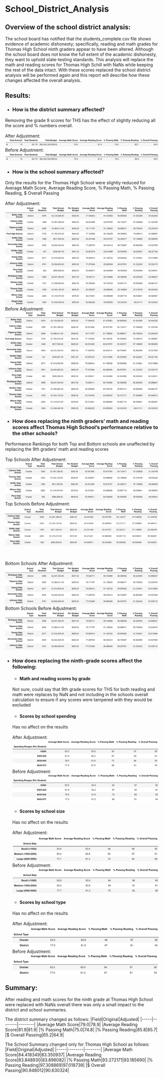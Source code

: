 # School_District_Analysis

## Overview of the school district analysis: 
The school board has notified that the students_complete.csv file shows evidence of academic dishonesty; specifically, reading and math grades for Thomas High School ninth graders appear to have been altered. Although the school board does not know the full extent of the academic dishonesty, they want to uphold state-testing standards. This analysis will replace the math and reading scores for Thomas High Schill with NaNs while keeping the rest of the data intact. With these scores replaced the school district analysis will be performed again and this report will describe how these changes affected the overall analysis. 

## Results:
- ### How is the district summary affected?

Removing the grade 9 scores for THS has the effect of slightly reducing all the score and % numbers overall.<br /><br />
After Adjustment:<br />
![1_District_Summary_Adjusted.PNG](https://github.com/smacpherson2021/School_District_Analysis/blob/main/Resources/pics/1_District_Summary_Adjusted.PNG)
Before Adjustment:<br />
![1_District_Summary_Original.PNG](https://github.com/smacpherson2021/School_District_Analysis/blob/main/Resources/pics/1_District_Summary_Original.PNG)
 
- ### How is the school summary affected?

Only the results for the Thomas High School were slightly reduced for Average Math Score, Average Reading Score, % Passing Math, % Passing Reading, $ Overall Passing<br /><br />
After Adjustment:<br />
![2_Per_School_Summary_REPLACED.PNG](https://github.com/smacpherson2021/School_District_Analysis/blob/main/Resources/pics/2_Per_School_Summary_REPLACED.PNG)
Before Adjustment:<br />
![2_Per_School_Summary_Original.PNG](https://github.com/smacpherson2021/School_District_Analysis/blob/main/Resources/pics/2_Per_School_Summary_Original.PNG)

- ### How does replacing the ninth graders’ math and reading scores affect Thomas High School’s performance relative to the other schools?

Performance Rankings for both Top and Bottom schools are unaffected by replacing the 9th graders' math and reading scores<br /><br />
Top Schools After Adjustment:<br />
![4_Top_Schools_Adjusted.PNG](https://github.com/smacpherson2021/School_District_Analysis/blob/main/Resources/pics/4_Top_Schools_Adjusted.PNG)
Top Schools Before Adjustment:<br />
![4_Top_Schools_Original.PNG](https://github.com/smacpherson2021/School_District_Analysis/blob/main/Resources/pics/4_Top_Schools_Original.PNG)

<br />

Bottom Schools After Adjustment:<br />
![5_Bottom_Shoolds_Adjusted.PNG](https://github.com/smacpherson2021/School_District_Analysis/blob/main/Resources/pics/5_Bottom_Shools_Adjusted.PNG)
Bottom Schools Before Adjustment:<br />
![5_Bottom_Shoolds_Original.PNG](https://github.com/smacpherson2021/School_District_Analysis/blob/main/Resources/pics/5_Bottom_Shools_Original.PNG)


- ### How does replacing the ninth-grade scores affect the following:

  - #### Math and reading scores by grade
  
  Not sure, could say that 9th grade scores for THS for both reading and math were replaces by NaN and not including in the schools overall calculation to ensure if any scores were tampered with they would be excluded

  - #### Scores by school spending
  
  Has no affect on the results<br /><br />
  After Adjustment:<br />
  ![8_Scores_By_School_Spending_Adjusted.PNG](https://github.com/smacpherson2021/School_District_Analysis/blob/main/Resources/pics/8_Scores_By_School_Spending_Adjusted.PNG)
  Before Adjustment:<br />
  ![8_Scores_By_School_Spending_Original.PNG](https://github.com/smacpherson2021/School_District_Analysis/blob/main/Resources/pics/8_Scores_By_School_Spending_Original.PNG)

  - #### Scores by school size

  Has no affect on the results<br /><br />
  After Adjustment:<br />
  ![9_Scores_By_School_Size_Adjusted.PNG](https://github.com/smacpherson2021/School_District_Analysis/blob/main/Resources/pics/9_Scores_By_School_Size_Adjusted.PNG)
  Before Adjustment:<br />
  ![9_Scores_By_School_Size_Original.PNG](https://github.com/smacpherson2021/School_District_Analysis/blob/main/Resources/pics/9_Scores_By_School_Size_Original.PNG)

  - #### Scores by school type

  Has no affect on the results<br /><br />
  After Adjustment:<br />
  ![10_Scores_By_School_Type_Adjusted.PNG](https://github.com/smacpherson2021/School_District_Analysis/blob/main/Resources/pics/10_Scores_By_School_Type_Adjusted.PNG)
  Before Adjustment:<br />
  ![10_Scores_By_School_Type_Original.PNG](https://github.com/smacpherson2021/School_District_Analysis/blob/main/Resources/pics/10_Scores_By_School_Type_Original.PNG)


## Summary:

After reading and math scores for the ninth grade at Thomas High School were replaced with NaNs overall there was only a small impact to the district and school summaries. 

The district summary changed as follows:
|Field|Original|Adjusted|
|-----|--------|--------|
|Average Math Score|79.0|78.9|
|Average Reading Score|81.9|81.9|
|% Passing Math|75.0|74.8|
|% Passing Reading|85.8|85.7|
|$ Overall Passing|65.2|64.9|

The School Summary changed only for Thomas High School as follows:
|Field|Original|Adjusted|
|-----|--------|--------|
|Average Math Score|84.418349|83.350937|
|Average Reading Score|83.848930|83.896082|
|% Passing Math|93.272171|93.185690|
|% Passing Reading|97.308869|97.018739|
|$ Overall Passing|90.948012|90.630324|


